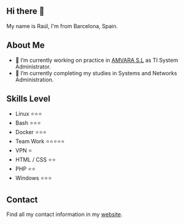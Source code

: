 ## Hi there 👋

My name is Raúl, I'm from Barcelona, Spain.

## About Me 

- 🔭 I’m currently working on practice in [AMVARA S.L](https://www.amvara.de) as TI System Administrator.
- 🌱 I’m currently completing my studies in Systems and Networks Administration.

## Skills     Level

- Linux       ⭐⭐⭐
- Bash        ⭐⭐⭐
- Docker      ⭐⭐⭐
- Team Work   ⭐⭐⭐⭐⭐
- VPN         ⭐
- HTML / CSS  ⭐⭐
- PHP         ⭐⭐
- Windows     ⭐⭐⭐

## Contact
Find all my contact information in my [website](https://www.raulheredia.es).
